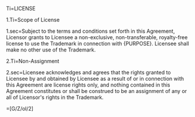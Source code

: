 Ti=LICENSE

1.Ti=Scope of License

1.sec=Subject to the terms and conditions set forth in this Agreement, Licensor grants to Licensee a non-exclusive, non-transferable, royalty-free license to use the Trademark in connection with {PURPOSE}. Licensee shall make no other use of the Trademark.

2.Ti=Non-Assignment

2.sec=Licensee acknowledges and agrees that the rights granted to Licensee by and obtained by Licensee as a result of or in connection with this Agreement are license rights only, and nothing contained in this Agreement constitutes or shall be construed to be an assignment of any or all of Licensor's rights in the Trademark.

=[G/Z/ol/2]
